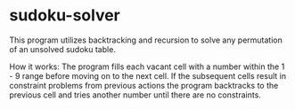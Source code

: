 # sudoku-solver

This program utilizes backtracking and recursion to solve any permutation of an unsolved sudoku table.

How it works:
The program fills each vacant cell with a number within the 1 - 9 range before moving on to the next cell.
If the subsequent cells result in constraint problems from previous actions the program backtracks to the previous cell and tries another number until there are no constraints.
